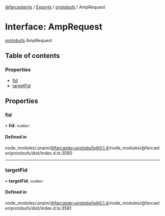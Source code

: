 [@farcaster/js](../README.md) / [Exports](../modules.md) / [protobufs](../modules/protobufs.md) / AmpRequest

# Interface: AmpRequest

[protobufs](../modules/protobufs.md).AmpRequest

## Table of contents

### Properties

- [fid](protobufs.AmpRequest.md#fid)
- [targetFid](protobufs.AmpRequest.md#targetfid)

## Properties

### fid

• **fid**: `number`

#### Defined in

node_modules/.pnpm/@farcaster+protobufs@0.1.4/node_modules/@farcaster/protobufs/dist/index.d.ts:3580

___

### targetFid

• **targetFid**: `number`

#### Defined in

node_modules/.pnpm/@farcaster+protobufs@0.1.4/node_modules/@farcaster/protobufs/dist/index.d.ts:3581
